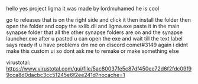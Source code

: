 hello yes project ligma 
it was made by lordmuhamed he is cool

go to releases that is on the right side and click it then install the folder then open the folder and copy the sxlib.dll and ligma.exe
paste it in the main synapse folder that all the other synapse folders are on and the synapse launcher.exe
after u pasted u can open the exe and wait till the text label says ready
if u have problems dm me on discord comet#3149 again i didnt make this custom ui so dont ask me to remake or make something else

virustotal: https://www.virustotal.com/gui/file/5ac80037fe5c87df450ee72d6f2fdc09f99cca8d0dacbc3cc51245e6f2ee241d?nocache=1
